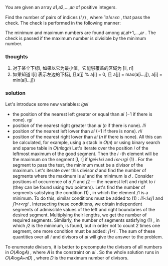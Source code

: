 You are given an array 𝑎1,𝑎2,…,𝑎𝑛
of positive integers.

Find the number of pairs of indices (𝑙,𝑟)
, where 1≤𝑙≤𝑟≤𝑛
, that pass the check. The check is performed in the following manner:

The minimum and maximum numbers are found among 𝑎𝑙,𝑎𝑙+1,…,𝑎𝑟
.
The check is passed if the maximum number is divisible by the minimum number.

### thoughts

1. 对于某个下标i, 如果以它为最小值，它能够覆盖的区域为 [li, ri]
2. 如果知道 l[i] 表示左边的下标j, 且a[j] % a[i] = 0, 且 a[j] = max(a[i...j]), a[i] = min(a[i...j])

### solution

Let's introduce some new variables: 𝑙𝑔𝑒𝑖

- the position of the nearest left greater or equal than 𝑎𝑖
  (−1
  if there is none). 𝑟𝑔𝑖
- position of the nearest right greater than 𝑎𝑖
  (𝑛
  if there is none). 𝑙𝑙𝑖
- position of the nearest left lower than 𝑎𝑖
  (−1
  if there is none). 𝑟𝑙𝑖
- position of the nearest right lower than 𝑎𝑖
  (𝑛
  if there is none). All this can be calculated, for example, using a stack in 𝑂(𝑛)
  or using binary search and sparse table in 𝑂(𝑛log𝑛)
  Let's iterate over the position 𝑖
  of the leftmost maximum of the good segment. Then the 𝑖
  -th element will be the maximum on the segment [l, r] if 𝑙𝑔𝑒𝑖<𝑙≤𝑖
  and 𝑖≤𝑟<𝑟𝑔𝑖
  (1)
  . For the segment to pass the test, the minimum must be a divisor of the maximum. Let's iterate over this divisor 𝑑
  and find the number of segments where the maximum is 𝑎𝑖
  and the minimum is 𝑑
  . Consider positions of occurrence of 𝑑
  𝑗1
  and 𝑗2
  — the nearest left and right to 𝑖
  (they can be found using two pointers). Let's find the number of segments satisfying the condition (1)
  , in which the element 𝑗1
  is a minimum. To do this, similar conditions must be added to (1)
  : 𝑙𝑙𝑖<𝑙≤𝑗1
  and 𝑗1≤𝑟<𝑟𝑔𝑖
  . Intersecting these conditions, we obtain independent segments of admissible values of the left and right boundaries
  of the desired segment. Multiplying their lengths, we get the number of required segments. Similarly, the number of
  segments satisfying (1)
  , in which 𝑗2
  is the minimum, is found, but in order not to count 2 times one segment, one more condition must be added: 𝑗1<𝑙
  . The sum of these quantities over all 𝑖
  and divisors of 𝑎𝑖
  will give the answer to the problem.

To enumerate divisors, it is better to precompute the divisors of all numbers in 𝑂(𝐴log𝐴)
, where 𝐴
is the constraint on 𝑎𝑖
. So the whole solution runs in 𝑂(𝐴log𝐴+𝑛𝐷)
, where 𝐷
is the maximum number of divisors.